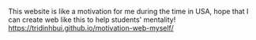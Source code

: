 This website is like a motivation for me during the time in USA,
hope that I can create web like this to help students' mentality!
https://tridinhbui.github.io/motivation-web-myself/